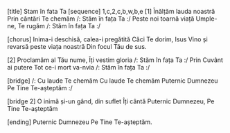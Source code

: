 [title] Stam în fata Ta
[sequence] 1,c,2,c,b,w,b,e
[1]
Înălțăm lauda noastră
Prin cântări Te chemăm
/: Stăm în fața Ta :/
Peste noi toarnă viață
Umple-ne, Te rugăm
/: Stăm în fața Ta :/

[chorus]
Inima-i deschisă, calea-i pregătită
Căci Te dorim, Isus
Vino și revarsă peste viața noastră
Din focul Tău de sus.

[2]
Proclamăm al Tău nume,
Îți vestim gloria
/: Stăm în fața Ta :/
Prin Cuvânt ai putere
Tot ce-i mort va-nvia
/: Stăm în fața Ta :/

[bridge]
/: Cu laude Te chemăm
Cu laude Te chemăm
Puternic Dumnezeu
Pe Tine Te-așteptăm :/

[bridge 2]
O inimă și-un gând, din suflet Îți cântă
Puternic Dumnezeu,
Pe Tine Te-așteptăm

[ending]
Puternic Dumnezeu
Pe Tine Te-așteptăm.

